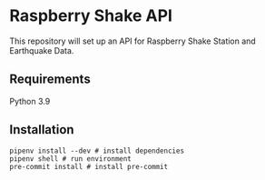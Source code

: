 # Raspberry Shake API
This repository will set up an API for Raspberry Shake Station and Earthquake Data. 

## Requirements
Python 3.9

## Installation
    pipenv install --dev # install dependencies
    pipenv shell # run environment
    pre-commit install # install pre-commit

